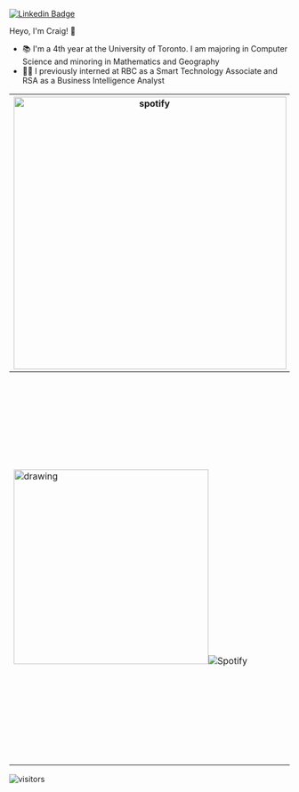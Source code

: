 [![Linkedin Badge](https://img.shields.io/badge/-craigdsouza28-blue?style=flat&logo=Linkedin&logoColor=white&link=https://www.linkedin.com/in/craigdsouza28/)](https://www.linkedin.com/in/craigdsouza28/)

Heyo, I'm Craig! 👋

- 📚 I'm a 4th year at the University of Toronto. I am majoring in Computer Science and minoring in Mathematics and Geography
- 👨‍💻 I previously interned at RBC as a Smart Technology Associate and RSA as a Business Intelligence Analyst




|<img src="https://github-readme-stats.vercel.app/api?username=cra1gg&theme=dark" alt="spotify" width="490" />|<img src="https://github-readme-stats.vercel.app/api/top-langs/?username=cra1gg&theme=dark&exclude_repo=officehours&layout=compact" alt="spotify" width="410"/>|
|---|---|
|<img src="https://media4.giphy.com/media/h4NIWLu1SaRDa1JnWR/giphy.gif" alt="drawing" width="350"/>![Spotify](https://novatorem-sooty-nu.vercel.app/api/spotify)|<img src="https://spotify-recently-played-readme.vercel.app/api?user=y551zk0ehxtn9hwqsyzwpz3ax" alt="spotify" width="700"/>|




![visitors](https://visitor-badge.glitch.me/badge?page_id=cra1gg.visitor-badge)


<!--
**cra1gg/cra1gg** is a ✨ _special_ ✨ repository because its `README.md` (this file) appears on your GitHub profile.

Here are some ideas to get you started:

- 🔭 I’m currently working on ...
- 🌱 I’m currently learning ...
- 👯 I’m looking to collaborate on ...
- 🤔 I’m looking for help with ...
- 💬 Ask me about ...
- 📫 How to reach me: ...
- 😄 Pronouns: ...
- ⚡ Fun fact: ...
-->

